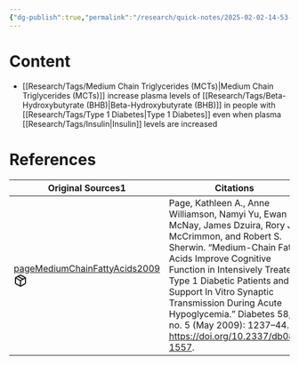 ```yaml
---
{"dg-publish":true,"permalink":"/research/quick-notes/2025-02-02-14-53-51/","updated":"2025-02-02T14:54:37-05:00"}
---
```


# Content
- [[Research/Tags/Medium Chain Triglycerides (MCTs)\|Medium Chain Triglycerides (MCTs)]] increase plasma levels of [[Research/Tags/Beta-Hydroxybutyrate (BHB)\|Beta-Hydroxybutyrate (BHB)]] in people with [[Research/Tags/Type 1 Diabetes\|Type 1 Diabetes]] even when plasma [[Research/Tags/Insulin\|Insulin]] levels are increased
# References
<div><table class="dataview table-view-table"><thead class="table-view-thead"><tr class="table-view-tr-header"><th class="table-view-th"><span>Original Sources</span><span class="dataview small-text">1</span></th><th class="table-view-th"><span>Citations</span></th></tr></thead><tbody class="table-view-tbody"><tr><td><span><a data-tooltip-position="top" aria-label="Research/Evidence Sources/pageMediumChainFattyAcids2009.md" data-href="Research/Evidence Sources/pageMediumChainFattyAcids2009.md" href="Research/Evidence Sources/pageMediumChainFattyAcids2009.md" class="internal-link" target="_blank" rel="noopener nofollow" fileclass-name="Research Links">pageMediumChainFattyAcids2009</a><a class="metadata-menu fileclass-icon"><svg xmlns="http://www.w3.org/2000/svg" width="24" height="24" viewBox="0 0 24 24" fill="none" stroke="currentColor" stroke-width="2" stroke-linecap="round" stroke-linejoin="round" class="svg-icon lucide-package"><path d="m7.5 4.27 9 5.15"></path><path d="M21 8a2 2 0 0 0-1-1.73l-7-4a2 2 0 0 0-2 0l-7 4A2 2 0 0 0 3 8v8a2 2 0 0 0 1 1.73l7 4a2 2 0 0 0 2 0l7-4A2 2 0 0 0 21 16Z"></path><path d="m3.3 7 8.7 5 8.7-5"></path><path d="M12 22V12"></path></svg></a></span></td><td><span>Page, Kathleen A., Anne Williamson, Namyi Yu, Ewan C. McNay, James Dzuira, Rory J. McCrimmon, and Robert S. Sherwin. “Medium-Chain Fatty Acids Improve Cognitive Function in Intensively Treated Type 1 Diabetic Patients and Support In Vitro Synaptic Transmission During Acute Hypoglycemia.” Diabetes 58, no. 5 (May 2009): 1237–44. <a rel="noopener nofollow" class="external-link" href="https://doi.org/10.2337/db08-1557" target="_blank">https://doi.org/10.2337/db08-1557</a>.</span></td></tr></tbody></table></div>


